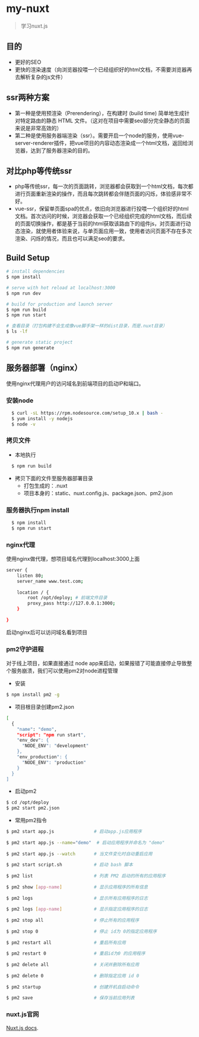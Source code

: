 # my-nuxt

> 学习nuxt.js

## 目的
- 更好的SEO
- 更快的渲染速度（向浏览器投喂一个已经组织好的html文档，不需要浏览器再去解析复杂的js文件）

## ssr两种方案
- 第一种是使用预渲染（Prerendering），在构建时 (build time) 简单地生成针对特定路由的静态 HTML 文件。（这对在项目中需要seo部分完全静态的页面来说是非常高效的）
- 第二种是使用服务器端渲染（ssr）。需要开启一个node的服务，使用vue-server-renderer插件，把vue项目的内容动态渲染成一个html文档，返回给浏览器，达到了服务器渲染的目的。

## 对比php等传统ssr
- php等传统ssr，每一次的页面跳转，浏览器都会获取到一个html文档，每次都进行页面重新渲染的操作，而且每次跳转都会伴随页面的闪烁，体验感非常不好。
- vue-ssr，保留单页面spa的优点，依旧向浏览器进行投喂一个组织好的html文档。首次访问的时候，浏览器会获取一个已经组织完成的html文档，而后续的页面切换操作，都是基于当前的html获取该路由下的组件js，对页面进行动态渲染，就使用者体验来说，与单页面应用一致，使用者访问页面不存在多次渲染、闪烁的情况，而且也可以满足seo的要求。

## Build Setup

```bash
# install dependencies
$ npm install

# serve with hot reload at localhost:3000
$ npm run dev

# build for production and launch server
$ npm run build
$ npm run start

# 查看目录（打包构建不会生成像vue脚手架一样的dist目录，而是.nuxt目录）
$ ls -lf

# generate static project
$ npm run generate
```

## 服务器部署（nginx）
使用nginx代理用户的访问域名到前端项目的启动IP和端口。
### 安装node
```bash
  $ curl -sL https://rpm.nodesource.com/setup_10.x | bash -
  $ yum install -y nodejs
  $ node -v
```

### 拷贝文件
- 本地执行
```bash
  $ npm run build
```
- 拷贝下面的文件至服务器部署目录
  - 打包生成的：.nuxt
  - 项目本身的：static、nuxt.config.js、package.json、pm2.json

### 服务器执行npm install
```bash
  $ npm install
  $ npm run start
```

### nginx代理
使用nginx做代理，想项目域名代理到localhost:3000上面
```bash
server {
    listen 80;
    server_name www.test.com;
    
    location / {
        root /opt/deploy; # 前端文件目录
        proxy_pass http://127.0.0.1:3000;
    }
    
}
```
启动nginx后可以访问域名看到项目

### pm2守护进程
对于线上项目，如果直接通过 node app来启动，如果报错了可能直接停止导致整个服务崩溃，我们可以使用pm2对node进程管理
- 安装
```bash
$ npm install pm2 -g
```
- 项目根目录创建pm2.json
```bash
[
  {
    "name": "demo",
    "script": "npm run start",
    "env_dev": {
      "NODE_ENV": "development"
    },
    "env_production": {
      "NODE_ENV": "production"
    }
  }
]
```
- 启动pm2
```bash
$ cd /opt/deploy
$ pm2 start pm2.json
```
- 常用pm2指令
```bash
$ pm2 start app.js               # 启动app.js应用程序
​
$ pm2 start app.js --name="demo"  # 启动应用程序并命名为 "demo"
​
$ pm2 start app.js --watch       # 当文件变化时自动重启应用
​
$ pm2 start script.sh            # 启动 bash 脚本
​
$ pm2 list                       # 列表 PM2 启动的所有的应用程序
​
$ pm2 show [app-name]            # 显示应用程序的所有信息
​
$ pm2 logs                       # 显示所有应用程序的日志
​
$ pm2 logs [app-name]            # 显示指定应用程序的日志
​
$ pm2 stop all                   # 停止所有的应用程序
​
$ pm2 stop 0                     # 停止 id为 0的指定应用程序
​
$ pm2 restart all                # 重启所有应用
​
$ pm2 restart 0                  # 重启id为0 的应用程序
​
$ pm2 delete all                 # 关闭并删除所有应用
​
$ pm2 delete 0                   # 删除指定应用 id 0
​
$ pm2 startup                    # 创建开机自启动命令
​
$ pm2 save                       # 保存当前应用列表
```

### nuxt.js官网 
[Nuxt.js docs](https://nuxtjs.org).



